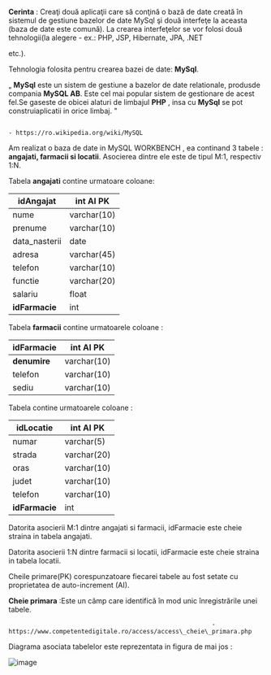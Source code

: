 **Cerinta** : Creaţi două aplicaţii care să conţină o bază de date creată în sistemul de gestiune bazelor de date MySql şi două interfeţe la aceasta (baza de date este comună). La crearea interfeţelor se vor folosi două tehnologii(la alegere - ex.: PHP, JSP, Hibernate, JPA, .NET

etc.).

Tehnologia folosita pentru crearea bazei de date: **MySql**.

„ **MySql** este un sistem de gestiune a bazelor de date relationale, produsde compania **MySQL AB**. Este cel mai popular sistem de gestionare de acest fel.Se gaseste de obicei alaturi de limbajul **PHP** , insa cu **MySql** se pot construiaplicatii in orice limbaj. "

                                                                                          - https://ro.wikipedia.org/wiki/MySQL

Am realizat o baza de date in MySQL WORKBENCH , ea continand 3 tabele : **angajati, farmacii si locatii**. Asocierea dintre ele este de tipul M:1, respectiv 1:N.

Tabela **angajati** contine urmatoare coloane:

| **idAngajat** | int AI PK |
| --- | --- |
| nume | varchar(10) |
| prenume | varchar(10) |
| data\_nasterii | date |
| adresa | varchar(45) |
| telefon | varchar(10) |
| functie | varchar(20) |
| salariu | float |
| **idFarmacie** | int |

Tabela **farmacii** contine urmatoarele coloane :

| **idFarmacie** | int AI PK |
| --- | --- |
| **denumire** | varchar(10) |
| telefon | varchar(10) |
| sediu | varchar(10) |

Tabela contine urmatoarele coloane :

| **idLocatie** | int AI PK |
| --- | --- |
| numar | varchar(5) |
| strada | varchar(20) |
| oras | varchar(10) |
| judet | varchar(10) |
| telefon | varchar(10) |
| **idFarmacie** | int |

Datorita asocierii M:1 dintre angajati si farmacii, idFarmacie este cheie straina in tabela angajati.

Datorita asocierii 1:N dintre farmacii si locatii, idFarmacie este cheie straina in tabela locatii.

Cheile primare(PK) corespunzatoare fiecarei tabele au fost setate cu proprietatea de auto-increment (AI).

**Cheie primara** :Este un câmp care identifică în mod unic înregistrările unei tabele.

                                                            - https://www.competentedigitale.ro/access/access\_cheie\_primara.php

Diagrama asociata tabelelor este reprezentata in figura de mai jos :

![image](https://github.com/popastefania77/portfolio/assets/137763813/b5afc161-d0e0-4410-9df9-cf8ab07b837b)
